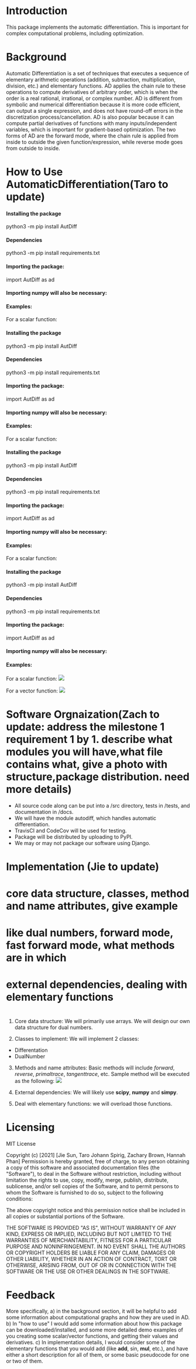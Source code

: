 # Introduction

This package implements the automatic differentiation. This is important for complex computational problems, including optimization. 

# Background 

Automatic Differentiation is a set of techniques that executes a sequence of elementary arithmetic operations (addition, subtraction, multiplication, division, etc.) and elementary functions. AD applies the chain rule to these operations to compute derivatives of arbitrary order, which is when the order is a real rational, irrational, or complex number. AD is different from symbolic and numerical differentiation because it is more code efficient, can output a single expression, and does not have round-off errors in the discretization process/cancellation. AD is also popular because it can compute partial derivatives of functions with many inputs/independent variables, which is important for gradient-based optimization. The two forms of AD are the forward mode, where the chain rule is applied from inside to outside the given function/expression, while reverse mode goes from outside to inside.

# How to Use AutomaticDifferentiation(Taro to update)

#### Installing the package


python3 -m pip install AutDiff

#### Dependencies 


python3 -m pip install requirements.txt

#### Importing the package: 

import AutDiff as ad

#### Importing numpy will also be necessary: 

#### Examples:

For a scalar function: 
#### Installing the package


python3 -m pip install AutDiff

#### Dependencies 


python3 -m pip install requirements.txt

#### Importing the package: 

import AutDiff as ad

#### Importing numpy will also be necessary: 

#### Examples:

For a scalar function: 


#### Installing the package


python3 -m pip install AutDiff

#### Dependencies 


python3 -m pip install requirements.txt

#### Importing the package: 

import AutDiff as ad

#### Importing numpy will also be necessary: 

#### Examples:

For a scalar function: 
#### Installing the package


python3 -m pip install AutDiff

#### Dependencies 


python3 -m pip install requirements.txt

#### Importing the package: 

import AutDiff as ad

#### Importing numpy will also be necessary: 

#### Examples:

For a scalar function: 
![](HowtoUse1_scalar.png)

For a vector function:
![](HowtoUse2_vector.png)

# Software Orgnaization(Zach to update: address the milestone 1 requirement 1 by 1. describe what modules you will have,what file contains  what, give a photo with structure,package distribution. need more details)

- All source code along can be put into a /src directory, tests in /tests, and documentation 
in /docs. 
- We will have the module autodiff, which handles automatic differentiation.
- TravisCI and CodeCov will be used for testing.
- Package will be distributed by uploading to PyPI.
- We may or may not package our software using Django.

# Implementation (Jie to update)
# core data structure, classes, method and name attributes, give example
# like dual numbers, forward mode, fast forward mode, what methods are in which
# external dependencies, dealing with elementary functions
# 

1. Core data structure: 
We will primarily use arrays. We will design our own data structure for dual numbers. 

2. Classes to implement: 
We will implement 2 classes: 
- Differentation 
- DualNumber

3. Methods and name attributes: 
Basic methods will include *forward*, *reverse*, *primaltrace*, *tangenttrace*, etc.
Sample method will be executed as the following:
![](add_method.png)

 
4. External dependencies: 
We will likely use **scipy**, **numpy** and **simpy**. 

5. Deal with elementary functions: we will overload those functions. 


# Licensing

MIT License

Copyright (c) [2021] [Jie Sun, Taro Johann Spirig, Zachary Brown, Hannah Phan] 
Permission is hereby granted, free of charge, to any person obtaining a copy
of this software and associated documentation files (the "Software"), to deal
in the Software without restriction, including without limitation the rights
to use, copy, modify, merge, publish, distribute, sublicense, and/or sell
copies of the Software, and to permit persons to whom the Software is
furnished to do so, subject to the following conditions:

The above copyright notice and this permission notice shall be included in all
copies or substantial portions of the Software.

THE SOFTWARE IS PROVIDED "AS IS", WITHOUT WARRANTY OF ANY KIND, EXPRESS OR
IMPLIED, INCLUDING BUT NOT LIMITED TO THE WARRANTIES OF MERCHANTABILITY,
FITNESS FOR A PARTICULAR PURPOSE AND NONINFRINGEMENT. IN NO EVENT SHALL THE
AUTHORS OR COPYRIGHT HOLDERS BE LIABLE FOR ANY CLAIM, DAMAGES OR OTHER
LIABILITY, WHETHER IN AN ACTION OF CONTRACT, TORT OR OTHERWISE, ARISING FROM,
OUT OF OR IN CONNECTION WITH THE SOFTWARE OR THE USE OR OTHER DEALINGS IN THE
SOFTWARE.

# Feedback
More specifically, 
a) in the background section, it will be helpful to add some information about computational graphs and how they are used in AD. 
b) In "how to use" I would add some information about how this package can be downloaded/installed, and some more detailed demo examples of you creating some scalar/vector functions, and getting their values and derivatives. 
c) In implementation details, I would consider some of the elementary functions that you would add (like __add__, sin, __mul__, etc.), and have either a short description for all of them, or some basic pseudocode for one or two of them. 
